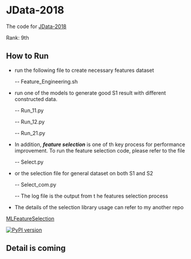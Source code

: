 # JData-2018
The code for [JData-2018](https://jdata.jd.com/html/detail.html?id=2)

Rank: 9th

## How to Run

- run the following file to create necessary features dataset

   -- Feature_Engineering.sh

- run one of the models to generate good S1 result with different constructed data.

   -- Run_11.py

   -- Run_12.py

   -- Run_21.py

- In addition, ***feature selection*** is one of th key process for performance improvement. To run the feature selection code, please refer to the file

   -- Select.py

- or the selection file for general dataset on both S1 and S2

   -- Select_com.py
   
   -- The log file is the output from t he features selection process

- The details of the selection library usage can refer to my another repo

[MLFeatureSelection](https://github.com/duxuhao/Feature-Selection)

[![PyPI version](https://badge.fury.io/py/MLFeatureSelection.svg)](https://pypi.org/project/MLFeatureSelection/)

## Detail is coming